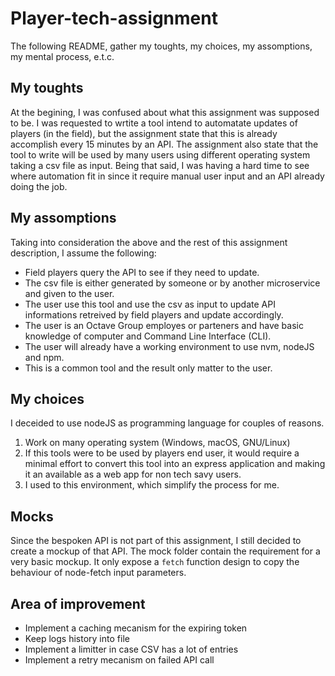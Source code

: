 # Player-tech-assignment
The following README, gather my toughts, my choices, my assomptions, my mental process, e.t.c.

## My toughts
At the begining, I was confused about what this assignment was supposed to be. I was requested to wrtite a tool intend to automatate updates of players (in the field), but the assignment state that this is already accomplish every 15 minutes by an API. The assignment also state that the tool to write will be used by many users using different operating system taking a csv file as input. Being that said, I was having a hard time to see where automation fit in since it require manual user input and an API already doing the job.

## My assomptions
Taking into consideration the above and the rest of this assignment description, I assume the following:

  * Field players query the API to see if they need to update.
  * The csv file is either generated by someone or by another microservice and given to the user.
  * The user use this tool and use the csv as input to update API informations retreived by field players and update accordingly.
  * The user is an Octave Group employes or parteners and have basic knowledge of computer and Command Line Interface (CLI).
  * The user will already have a working environment to use nvm, nodeJS and npm.
  * This is a common tool and the result only matter to the user.

## My choices
I deceided to use nodeJS as programming language for couples of reasons.

  1. Work on many operating system (Windows, macOS, GNU/Linux)
  2. If this tools were to be used by players end user, it would require a minimal effort to convert this tool into an express application and making it an available as a web app for non tech savy users.
  3. I used to this environment, which simplify the process for me. 

## Mocks
Since the bespoken API is not part of this assignment, I still decided to create a mockup of that API. The mock folder contain the requirement for a very basic mockup. It only expose a `fetch` function design to copy the behaviour of node-fetch input parameters.

## Area of improvement

  * Implement a caching mecanism for the expiring token
  * Keep logs history into file
  * Implement a limitter in case CSV has a lot of entries
  * Implement a retry mecanism on failed API call
